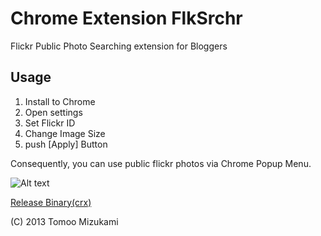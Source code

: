 # Chrome Extension FlkSrchr
Flickr Public Photo Searching extension for Bloggers

## Usage

1. Install to Chrome
2. Open settings
3. Set Flickr ID 
4. Change Image Size
5. push [Apply] Button

Consequently, you can use public flickr photos via Chrome Popup Menu.


![Alt text](http://farm6.static.flickr.com/5332/8913239452_6433d1608b_c.jpg)


[Release Binary(crx)](http://tg.tmiz.net/flckrSrchr/release/FlkSrchr.0.2.0.crx)


(C) 2013 Tomoo Mizukami

